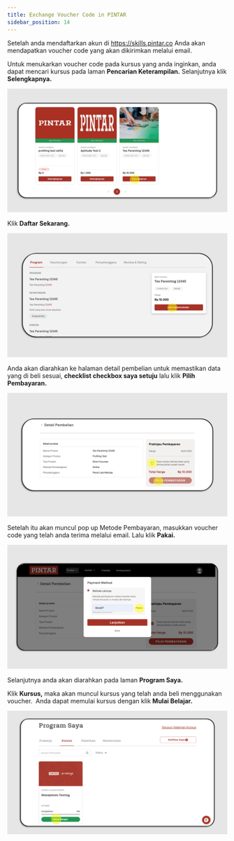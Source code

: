 ```yaml
---
title: Exchange Voucher Code in PINTAR
sidebar_position: 14
---
```

Setelah anda mendaftarkan akun di https://skills.pintar.co
Anda akan mendapatkan voucher code yang akan dikirimkan melalui email. 

Untuk menukarkan voucher code pada kursus yang anda inginkan, anda dapat mencari kursus pada laman **Pencarian Keterampilan.** Selanjutnya klik **Selengkapnya.**

![](/img/exchange-skills_indo-1.png)

Klik **Daftar Sekarang.**

![](/img/exchange-skills_indo-2.png)

Anda akan diarahkan ke halaman detail pembelian untuk memastikan data yang di beli sesuai, **checklist checkbox saya setuju** lalu klik **Pilih Pembayaran.**

![](/img/exchange-skills_indo-3.png)

Setelah itu akan muncul pop up Metode Pembayaran, masukkan voucher code yang telah anda terima melalui email. Lalu klik **Pakai.**

![](/img/exchange-skills_indo-4.png)

Selanjutnya anda akan diarahkan pada laman **Program Saya.**

Klik **Kursus,** maka akan muncul kursus yang telah anda beli menggunakan voucher. 
Anda dapat memulai kursus dengan klik **Mulai Belajar.**

![](/img/exchange-skills_indo-5.png)
